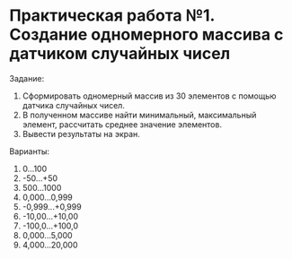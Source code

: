 # Практическая работа №1. Создание одномерного массива с датчиком случайных чисел

Задание:

1. Сформировать одномерный массив из 30 элементов с помощью датчика случайных чисел.
2. В полученном массиве найти минимальный, максимальный элемент, рассчитать среднее значение элементов.
3. Вывести результаты на экран.

Варианты:

1. 0...100
2. -50...+50
3. 500...1000
4. 0,000...0,999
5. -0,999...+0,999
6. -10,00...+10,00
7. -100,0...+100,0
8. 0,000...5,000
9. 4,000...20,000
